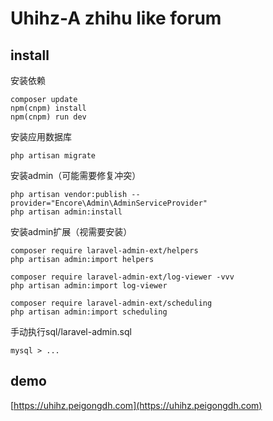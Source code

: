# Uhihz-A zhihu like forum

## install

安装依赖

```
composer update
npm(cnpm) install
npm(cnpm) run dev
```


安装应用数据库

```
php artisan migrate
```

安装admin（可能需要修复冲突）


```
php artisan vendor:publish --provider="Encore\Admin\AdminServiceProvider"
php artisan admin:install
```


安装admin扩展（视需要安装）


```
composer require laravel-admin-ext/helpers
php artisan admin:import helpers

composer require laravel-admin-ext/log-viewer -vvv
php artisan admin:import log-viewer

composer require laravel-admin-ext/scheduling
php artisan admin:import scheduling
```

手动执行sql/laravel-admin.sql


```
mysql > ...
```

## demo

[https://uhihz.peigongdh.com](https://uhihz.peigongdh.com)